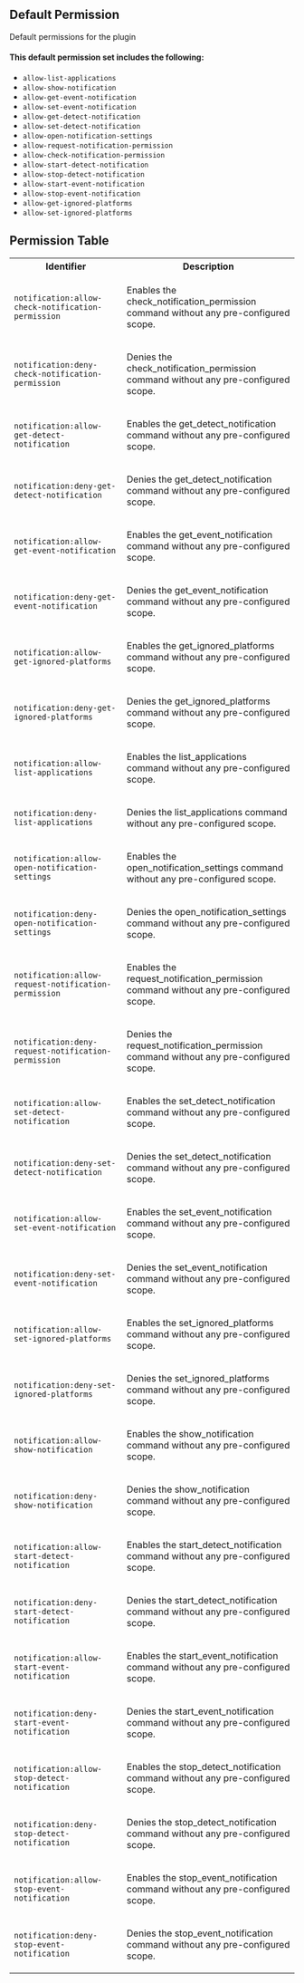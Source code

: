 ## Default Permission

Default permissions for the plugin

#### This default permission set includes the following:

- `allow-list-applications`
- `allow-show-notification`
- `allow-get-event-notification`
- `allow-set-event-notification`
- `allow-get-detect-notification`
- `allow-set-detect-notification`
- `allow-open-notification-settings`
- `allow-request-notification-permission`
- `allow-check-notification-permission`
- `allow-start-detect-notification`
- `allow-stop-detect-notification`
- `allow-start-event-notification`
- `allow-stop-event-notification`
- `allow-get-ignored-platforms`
- `allow-set-ignored-platforms`

## Permission Table

<table>
<tr>
<th>Identifier</th>
<th>Description</th>
</tr>


<tr>
<td>

`notification:allow-check-notification-permission`

</td>
<td>

Enables the check_notification_permission command without any pre-configured scope.

</td>
</tr>

<tr>
<td>

`notification:deny-check-notification-permission`

</td>
<td>

Denies the check_notification_permission command without any pre-configured scope.

</td>
</tr>

<tr>
<td>

`notification:allow-get-detect-notification`

</td>
<td>

Enables the get_detect_notification command without any pre-configured scope.

</td>
</tr>

<tr>
<td>

`notification:deny-get-detect-notification`

</td>
<td>

Denies the get_detect_notification command without any pre-configured scope.

</td>
</tr>

<tr>
<td>

`notification:allow-get-event-notification`

</td>
<td>

Enables the get_event_notification command without any pre-configured scope.

</td>
</tr>

<tr>
<td>

`notification:deny-get-event-notification`

</td>
<td>

Denies the get_event_notification command without any pre-configured scope.

</td>
</tr>

<tr>
<td>

`notification:allow-get-ignored-platforms`

</td>
<td>

Enables the get_ignored_platforms command without any pre-configured scope.

</td>
</tr>

<tr>
<td>

`notification:deny-get-ignored-platforms`

</td>
<td>

Denies the get_ignored_platforms command without any pre-configured scope.

</td>
</tr>

<tr>
<td>

`notification:allow-list-applications`

</td>
<td>

Enables the list_applications command without any pre-configured scope.

</td>
</tr>

<tr>
<td>

`notification:deny-list-applications`

</td>
<td>

Denies the list_applications command without any pre-configured scope.

</td>
</tr>

<tr>
<td>

`notification:allow-open-notification-settings`

</td>
<td>

Enables the open_notification_settings command without any pre-configured scope.

</td>
</tr>

<tr>
<td>

`notification:deny-open-notification-settings`

</td>
<td>

Denies the open_notification_settings command without any pre-configured scope.

</td>
</tr>

<tr>
<td>

`notification:allow-request-notification-permission`

</td>
<td>

Enables the request_notification_permission command without any pre-configured scope.

</td>
</tr>

<tr>
<td>

`notification:deny-request-notification-permission`

</td>
<td>

Denies the request_notification_permission command without any pre-configured scope.

</td>
</tr>

<tr>
<td>

`notification:allow-set-detect-notification`

</td>
<td>

Enables the set_detect_notification command without any pre-configured scope.

</td>
</tr>

<tr>
<td>

`notification:deny-set-detect-notification`

</td>
<td>

Denies the set_detect_notification command without any pre-configured scope.

</td>
</tr>

<tr>
<td>

`notification:allow-set-event-notification`

</td>
<td>

Enables the set_event_notification command without any pre-configured scope.

</td>
</tr>

<tr>
<td>

`notification:deny-set-event-notification`

</td>
<td>

Denies the set_event_notification command without any pre-configured scope.

</td>
</tr>

<tr>
<td>

`notification:allow-set-ignored-platforms`

</td>
<td>

Enables the set_ignored_platforms command without any pre-configured scope.

</td>
</tr>

<tr>
<td>

`notification:deny-set-ignored-platforms`

</td>
<td>

Denies the set_ignored_platforms command without any pre-configured scope.

</td>
</tr>

<tr>
<td>

`notification:allow-show-notification`

</td>
<td>

Enables the show_notification command without any pre-configured scope.

</td>
</tr>

<tr>
<td>

`notification:deny-show-notification`

</td>
<td>

Denies the show_notification command without any pre-configured scope.

</td>
</tr>

<tr>
<td>

`notification:allow-start-detect-notification`

</td>
<td>

Enables the start_detect_notification command without any pre-configured scope.

</td>
</tr>

<tr>
<td>

`notification:deny-start-detect-notification`

</td>
<td>

Denies the start_detect_notification command without any pre-configured scope.

</td>
</tr>

<tr>
<td>

`notification:allow-start-event-notification`

</td>
<td>

Enables the start_event_notification command without any pre-configured scope.

</td>
</tr>

<tr>
<td>

`notification:deny-start-event-notification`

</td>
<td>

Denies the start_event_notification command without any pre-configured scope.

</td>
</tr>

<tr>
<td>

`notification:allow-stop-detect-notification`

</td>
<td>

Enables the stop_detect_notification command without any pre-configured scope.

</td>
</tr>

<tr>
<td>

`notification:deny-stop-detect-notification`

</td>
<td>

Denies the stop_detect_notification command without any pre-configured scope.

</td>
</tr>

<tr>
<td>

`notification:allow-stop-event-notification`

</td>
<td>

Enables the stop_event_notification command without any pre-configured scope.

</td>
</tr>

<tr>
<td>

`notification:deny-stop-event-notification`

</td>
<td>

Denies the stop_event_notification command without any pre-configured scope.

</td>
</tr>
</table>
